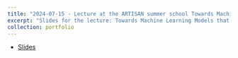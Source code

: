 ```yaml
---
title: "2024-07-15 - Lecture at the ARTISAN summer school Towards Machine Learning Models that We Can Trust: Hacking and (properly) Testing AI"
excerpt: "Slides for the lecture: Towards Machine Learning Models that We Can Trust: Hacking and (properly) Testing AI"
collection: portfolio
---
```



* [Slides](http://maurapintor.github.io/files/20240715-Pintor-ARTISAN.pdf)